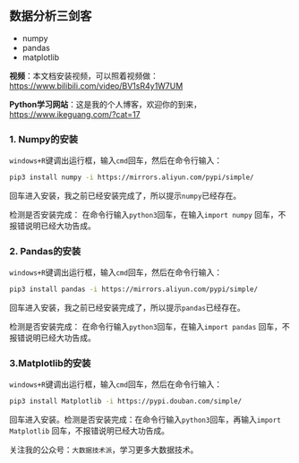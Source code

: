 ## 数据分析三剑客
- numpy
- pandas
- matplotlib

**视频**：本文档安装视频，可以照着视频做：https://www.bilibili.com/video/BV1sR4y1W7UM

**Python学习网站**：这是我的个人博客，欢迎你的到来，https://www.ikeguang.com/?cat=17

### 1. Numpy的安装
`windows+R`键调出运行框，输入`cmd`回车，然后在命令行输入：
```bash
pip3 install numpy -i https://mirrors.aliyun.com/pypi/simple/
```

回车进入安装，我之前已经安装完成了，所以提示`numpy`已经存在。

检测是否安装完成：
在命令行输入`python3`回车，在输入`import numpy` 回车，不报错说明已经大功告成。

### 2. Pandas的安装
`windows+R`键调出运行框，输入`cmd`回车，然后在命令行输入：
```bash
pip3 install pandas -i https://mirrors.aliyun.com/pypi/simple/
```
回车进入安装，我之前已经安装完成了，所以提示`pandas`已经存在。

检测是否安装完成：
在命令行输入`python3`回车，在输入`import pandas` 回车，不报错说明已经大功告成。

### 3.Matplotlib的安装
`windows+R`键调出运行框，输入`cmd`回车，然后在命令行输入：
```bash
pip3 install Matplotlib -i https://pypi.douban.com/simple/
```
回车进入安装。检测是否安装完成：在命令行输入`python3`回车，再输入`import Matplotlib` 回车，不报错说明已经大功告成。



关注我的公众号：`大数据技术派`，学习更多大数据技术。